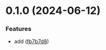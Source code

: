 # 0.1.0 (2024-06-12)


### Features

* add ([fb7b7d8](https://github.com/malikjaid/test/commit/fb7b7d8484308fc4f9f75fa636e3e10b40504353))



